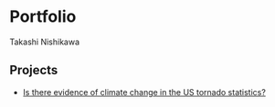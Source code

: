 # Portfolio
Takashi Nishikawa

## Projects
* [Is there evidence of climate change in the US tornado statistics?](../../../us_tornado_stats)
